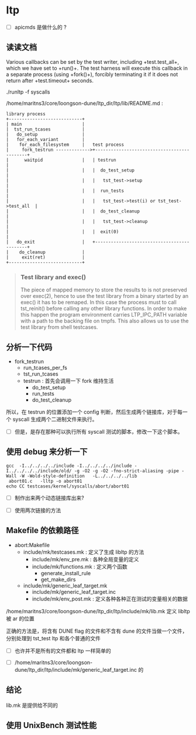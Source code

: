 # ltp

- [ ] apicmds 是做什么的 ?

## 读读文档

Various callbacks can be set by the test writer, including
+test.test_all+, which we have set to +run()+. The test harness will execute
this callback in a separate process (using +fork()+), forcibly terminating it
if it does not return after +test.timeout+ seconds.

./runltp -f syscalls

/home/maritns3/core/loongson-dune/ltp_dir/ltp/lib/README.md :

    library process
    +----------------------------+
    | main                       |
    |  tst_run_tcases            |
    |   do_setup                 |
    |   for_each_variant         |
    |    for_each_filesystem     |   test process
    |     fork_testrun ------------->+--------------------------------------------+
    |      waitpid               |   | testrun                                    |
    |                            |   |  do_test_setup                             |
    |                            |   |   tst_test->setup                          |
    |                            |   |  run_tests                                 |
    |                            |   |   tst_test->test(i) or tst_test->test_all  |
    |                            |   |  do_test_cleanup                           |
    |                            |   |   tst_test->cleanup                        |
    |                            |   |  exit(0)                                   |
    |   do_exit                  |   +--------------------------------------------+
    |    do_cleanup              |
    |     exit(ret)              |
    +----------------------------+

> ### Test library and exec()
> 
> The piece of mapped memory to store the results to is not preserved over
> exec(2), hence to use the test library from a binary started by an exec() it
> has to be remaped. In this case the process must to call tst\_reinit() before
> calling any other library functions. In order to make this happen the program
> environment carries LTP\_IPC\_PATH variable with a path to the backing file on
> tmpfs. This also allows us to use the test library from shell testcases.


## 分析一下代码
- fork_testrun
  * run_tcases_per_fs
  * tst_run_tcases
  - testrun : 首先会调用一下 fork 维持生活
    - do_test_setup
    - run_tests
    - do_test_cleanup

所以，在 testrun 的位置添加一个 config 判断，然后生成两个链接库，对于每一个 syscall 生成两个二进制文件来执行。

- [ ] 但是，是存在那种可以执行所有 syscall 测试的脚本，修改一下这个脚本。

## 使用 debug 来分析一下

```
gcc  -I../../../../include -I../../../../include -I../../../../include/old/ -g -O2 -g -O2 -fno-strict-aliasing -pipe -Wall -W -Wold-style-definition   -L../../../../lib
 abort01.c   -lltp -o abort01
echo CC testcases/kernel/syscalls/abort/abort01
```

- [ ] 制作出来两个动态链接库出来?

- [ ] 使用两次链接的方法

## Makefile 的依赖路径


- abort:Makefile
  - include/mk/testcases.mk : 定义了生成 libltp 的方法
    - include/mk/env_pre.mk : 各种全局变量的定义
    - include/mk/functions.mk : 定义两个函数
      - generate_install_rule
      - get_make_dirs
  - include/mk/generic_leaf_target.mk
     - include/mk/generic_leaf_target.inc
     - include/mk/env_post.mk : 定义各种各种正在测试的变量相关的数据

/home/maritns3/core/loongson-dune/ltp_dir/ltp/include/mk/lib.mk 定义 libltp 被 ar 的位置

正确的方法是，将含有 DUNE flag 的文件和不含有 dune 的文件当做一个文件，分别处理到 tst_test ltp 和各个普通的文件

- [ ] 也许并不是所有的文件都和 ltp 一样简单的

- [ ]  /home/maritns3/core/loongson-dune/ltp_dir/ltp/include/mk/generic_leaf_target.inc 的

## 结论

lib.mk 是提供给不同的

## 使用 UnixBench 测试性能
